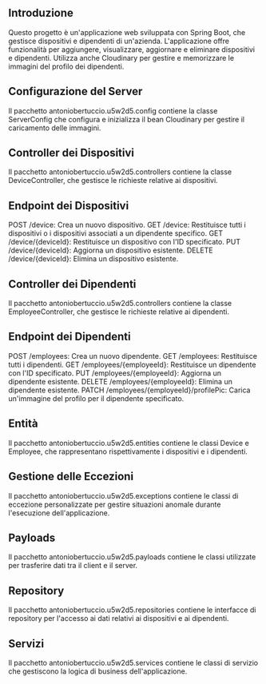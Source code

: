 ## Introduzione
Questo progetto è un'applicazione web sviluppata con Spring Boot, che gestisce dispositivi e dipendenti di un'azienda. L'applicazione offre funzionalità per aggiungere, visualizzare, aggiornare e eliminare dispositivi e dipendenti. Utilizza anche Cloudinary per gestire e memorizzare le immagini del profilo dei dipendenti.

## Configurazione del Server
Il pacchetto antoniobertuccio.u5w2d5.config contiene la classe ServerConfig che configura e inizializza il bean Cloudinary per gestire il caricamento delle immagini.

## Controller dei Dispositivi
Il pacchetto antoniobertuccio.u5w2d5.controllers contiene la classe DeviceController, che gestisce le richieste relative ai dispositivi.

## Endpoint dei Dispositivi
POST /device: Crea un nuovo dispositivo.
GET /device: Restituisce tutti i dispositivi o i dispositivi associati a un dipendente specifico.
GET /device/{deviceId}: Restituisce un dispositivo con l'ID specificato.
PUT /device/{deviceId}: Aggiorna un dispositivo esistente.
DELETE /device/{deviceId}: Elimina un dispositivo esistente.

## Controller dei Dipendenti
Il pacchetto antoniobertuccio.u5w2d5.controllers contiene la classe EmployeeController, che gestisce le richieste relative ai dipendenti.

## Endpoint dei Dipendenti
POST /employees: Crea un nuovo dipendente.
GET /employees: Restituisce tutti i dipendenti.
GET /employees/{employeeId}: Restituisce un dipendente con l'ID specificato.
PUT /employees/{employeeId}: Aggiorna un dipendente esistente.
DELETE /employees/{employeeId}: Elimina un dipendente esistente.
PATCH /employees/{employeeId}/profilePic: Carica un'immagine del profilo per il dipendente specificato.

## Entità
Il pacchetto antoniobertuccio.u5w2d5.entities contiene le classi Device e Employee, che rappresentano rispettivamente i dispositivi e i dipendenti.

## Gestione delle Eccezioni
Il pacchetto antoniobertuccio.u5w2d5.exceptions contiene le classi di eccezione personalizzate per gestire situazioni anomale durante l'esecuzione dell'applicazione.

## Payloads
Il pacchetto antoniobertuccio.u5w2d5.payloads contiene le classi utilizzate per trasferire dati tra il client e il server.

## Repository
Il pacchetto antoniobertuccio.u5w2d5.repositories contiene le interfacce di repository per l'accesso ai dati relativi ai dispositivi e ai dipendenti.

## Servizi
Il pacchetto antoniobertuccio.u5w2d5.services contiene le classi di servizio che gestiscono la logica di business dell'applicazione.
